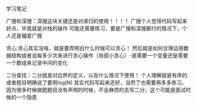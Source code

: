 学习笔记

广搜和深搜：深搜这块关键还是对递归的使用！！！！ 广搜个人觉得代码写起来好点，毕竟就是对栈的操作
			可能还需要练习，要是广搜和深搜都行的情况下，个人还是偏爱广搜
			
贪心:贪心其实没啥，就是要弄明白什么时候可以贪心！ 然后就是如何合理运用数据结构或者说每多少次来进行贪心操作（局部小贪心）-是需要一个变量还是需要一个数组来记录中间的变化

二分查找：二分就是对边界的定义，以及什么情况下使用！ 个人理解就是有序的或者题目明确说了要用log(N)
		  其实代码写起来还好，当然了也需要再多多练习，因为很多时候做题题目没有声明的时候，不会麻烦的去写二分，这个可能是面试时候的一个隐患